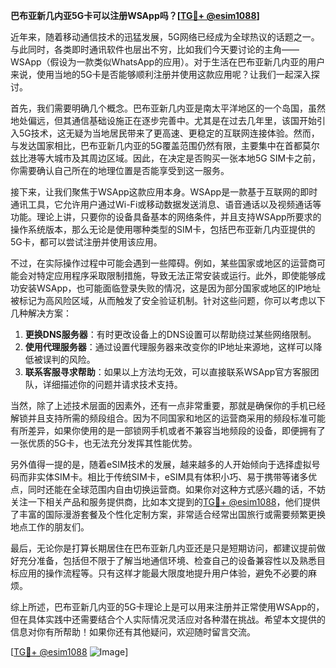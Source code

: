 **巴布亚新几内亚5G卡可以注册WSApp吗？[[TG💪+ @esim1088](https://t.me/s/esim1088)]**

近年来，随着移动通信技术的迅猛发展，5G网络已经成为全球热议的话题之一。与此同时，各类即时通讯软件也层出不穷，比如我们今天要讨论的主角——WSApp（假设为一款类似WhatsApp的应用）。对于生活在巴布亚新几内亚的用户来说，使用当地的5G卡是否能够顺利注册并使用这款应用呢？让我们一起深入探讨。

首先，我们需要明确几个概念。巴布亚新几内亚是南太平洋地区的一个岛国，虽然地处偏远，但其通信基础设施正在逐步完善中。尤其是在过去几年里，该国开始引入5G技术，这无疑为当地居民带来了更高速、更稳定的互联网连接体验。然而，与发达国家相比，巴布亚新几内亚的5G覆盖范围仍然有限，主要集中在首都莫尔兹比港等大城市及其周边区域。因此，在决定是否购买一张本地5G SIM卡之前，你需要确认自己所在的地理位置是否能享受到这一服务。

接下来，让我们聚焦于WSApp这款应用本身。WSApp是一款基于互联网的即时通讯工具，它允许用户通过Wi-Fi或移动数据发送消息、语音通话以及视频通话等功能。理论上讲，只要你的设备具备基本的网络条件，并且支持WSApp所要求的操作系统版本，那么无论是使用哪种类型的SIM卡，包括巴布亚新几内亚提供的5G卡，都可以尝试注册并使用该应用。

不过，在实际操作过程中可能会遇到一些障碍。例如，某些国家或地区的运营商可能会对特定应用程序采取限制措施，导致无法正常安装或运行。此外，即使能够成功安装WSApp，也可能面临登录失败的情况，这是因为部分国家或地区的IP地址被标记为高风险区域，从而触发了安全验证机制。针对这些问题，你可以考虑以下几种解决方案：

1. **更换DNS服务器**：有时更改设备上的DNS设置可以帮助绕过某些网络限制。
2. **使用代理服务器**：通过设置代理服务器来改变你的IP地址来源地，这样可以降低被误判的风险。
3. **联系客服寻求帮助**：如果以上方法均无效，可以直接联系WSApp官方客服团队，详细描述你的问题并请求技术支持。

当然，除了上述技术层面的因素外，还有一点非常重要，那就是确保你的手机已经解锁并且支持所需的频段组合。因为不同国家和地区的运营商采用的频段标准可能有所差异，如果你使用的是一部锁网手机或者不兼容当地频段的设备，即便拥有了一张优质的5G卡，也无法充分发挥其性能优势。

另外值得一提的是，随着eSIM技术的发展，越来越多的人开始倾向于选择虚拟号码而非实体SIM卡。相比于传统SIM卡，eSIM具有体积小巧、易于携带等诸多优点，同时还能在全球范围内自由切换运营商。如果你对这种方式感兴趣的话，不妨关注一下相关产品和服务提供商，比如本文提到的[TG💪+ @esim1088](https://t.me/s/esim1088)，他们提供了丰富的国际漫游套餐及个性化定制方案，非常适合经常出国旅行或需要频繁更换地点工作的朋友们。

最后，无论你是打算长期居住在巴布亚新几内亚还是只是短期访问，都建议提前做好充分准备，包括但不限于了解当地通信环境、检查自己的设备兼容性以及熟悉目标应用的操作流程等。只有这样才能最大限度地提升用户体验，避免不必要的麻烦。

综上所述，巴布亚新几内亚的5G卡理论上是可以用来注册并正常使用WSApp的，但在具体实践中还需要结合个人实际情况灵活应对各种潜在挑战。希望本文提供的信息对你有所帮助！如果你还有其他疑问，欢迎随时留言交流。

[[TG💪+ @esim1088](https://t.me/s/esim1088) ![Image](https://i.postimg.cc/4NQfJmqS/Snipaste-2025-05-13-00-14-12.png)]